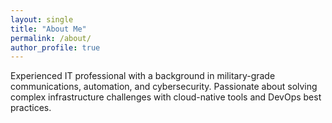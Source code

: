 ```yaml
---
layout: single
title: "About Me"
permalink: /about/
author_profile: true
---
```


Experienced IT professional with a background in military-grade communications, automation, and cybersecurity. Passionate about solving complex infrastructure challenges with cloud-native tools and DevOps best practices.